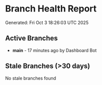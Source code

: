 # Branch Health Report
Generated: Fri Oct  3 18:26:03 UTC 2025

## Active Branches
- **main** - 17 minutes ago by Dashboard Bot

## Stale Branches (>30 days)
No stale branches found
